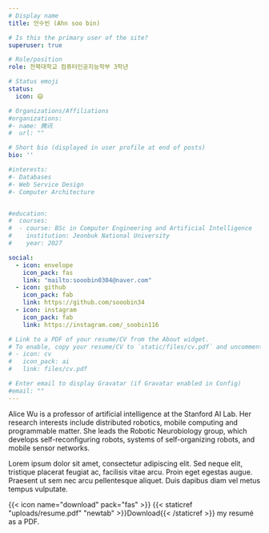 ```yaml
---
# Display name
title: 안수빈 (Ahn soo bin)

# Is this the primary user of the site?
superuser: true

# Role/position
role: 전북대학교 컴퓨터인공지능학부 3학년

# Status emoji
status:
  icon: 😄

# Organizations/Affiliations
#organizations:
#- name: 腾讯
#  url: ""

# Short bio (displayed in user profile at end of posts)
bio: ''

#interests:
#- Databases
#- Web Service Design
#- Computer Architecture


#education:
#  courses:
#  - course: BSc in Computer Engineering and Artificial Intelligence
#    institution: Jeonbuk National University
#    year: 2027

social:
  - icon: envelope
    icon_pack: fas
    link: "mailto:sooobin0304@naver.com"
  - icon: github
    icon_pack: fab
    link: https://github.com/sooobin34
  - icon: instagram
    icon_pack: fab
    link: https://instagram.com/_soobin116

# Link to a PDF of your resume/CV from the About widget.
# To enable, copy your resume/CV to `static/files/cv.pdf` and uncomment the lines below.
# - icon: cv
#   icon_pack: ai
#   link: files/cv.pdf

# Enter email to display Gravatar (if Gravatar enabled in Config)
#email: ""
---
```


Alice Wu is a professor of artificial intelligence at the Stanford AI Lab. Her research interests include distributed robotics, mobile computing and programmable matter. She leads the Robotic Neurobiology group, which develops self-reconfiguring robots, systems of self-organizing robots, and mobile sensor networks.

Lorem ipsum dolor sit amet, consectetur adipiscing elit. Sed neque elit, tristique placerat feugiat ac, facilisis vitae arcu. Proin eget egestas augue. Praesent ut sem nec arcu pellentesque aliquet. Duis dapibus diam vel metus tempus vulputate.

{{< icon name="download" pack="fas" >}} {{< staticref "uploads/resume.pdf" "newtab" >}}Download{{< /staticref >}} my resumé as a PDF.
